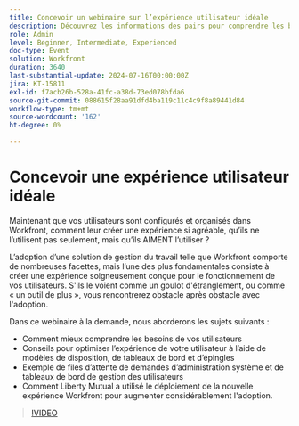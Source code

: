 ```yaml
---
title: Concevoir un webinaire sur l’expérience utilisateur idéale
description: Découvrez les informations des pairs pour comprendre les besoins des utilisateurs, optimiser les expériences avec les modèles et les tableaux de bord, gérer les demandes et tirer parti du succès de Workfront de Liberty Mutual.
role: Admin
level: Beginner, Intermediate, Experienced
doc-type: Event
solution: Workfront
duration: 3640
last-substantial-update: 2024-07-16T00:00:00Z
jira: KT-15811
exl-id: f7acb26b-528a-41fc-a38d-73ed078bfda6
source-git-commit: 088615f28aa91dfd4ba119c11c4c9f8a89441d84
workflow-type: tm+mt
source-wordcount: '162'
ht-degree: 0%

---
```


# Concevoir une expérience utilisateur idéale

Maintenant que vos utilisateurs sont configurés et organisés dans Workfront, comment leur créer une expérience si agréable, qu’ils ne l’utilisent pas seulement, mais qu’ils AIMENT l’utiliser ?

L’adoption d’une solution de gestion du travail telle que Workfront comporte de nombreuses facettes, mais l’une des plus fondamentales consiste à créer une expérience soigneusement conçue pour le fonctionnement de vos utilisateurs. S&#39;ils le voient comme un goulot d&#39;étranglement, ou comme « un outil de plus », vous rencontrerez obstacle après obstacle avec l&#39;adoption.

Dans ce webinaire à la demande, nous aborderons les sujets suivants :

* Comment mieux comprendre les besoins de vos utilisateurs
* Conseils pour optimiser l’expérience de votre utilisateur à l’aide de modèles de disposition, de tableaux de bord et d’épingles
* Exemple de files d’attente de demandes d’administration système et de tableaux de bord de gestion des utilisateurs
* Comment Liberty Mutual a utilisé le déploiement de la nouvelle expérience Workfront pour augmenter considérablement l&#39;adoption.

>[!VIDEO](https://video.tv.adobe.com/v/3431005/?learn=on)
